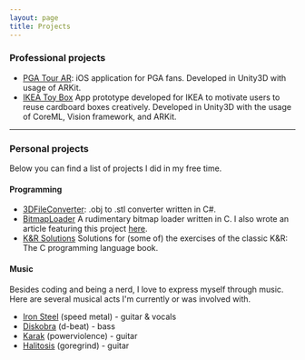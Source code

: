 ```yaml
---
layout: page
title: Projects
---
```


### Professional projects

- [PGA Tour AR](https://apps.apple.com/us/app/pga-tour-ar/id1349934082): iOS application for PGA fans. Developed in Unity3D with usage of ARKit. 
- [IKEA Toy Box](https://www.thedrum.com/news/2018/06/20/ikea-finds-practical-use-its-cardboard-box-waste-helping-kids-create-toys) App prototype developed for IKEA to motivate users to reuse cardboard boxes creatively. Developed in Unity3D with the usage of CoreML, Vision framework, and ARKit.
  
---

### Personal projects

Below you can find a list of projects I did in my free time.

#### Programming

- [3DFileConverter](https://github.com/LosoncziTamas/3DFileConverter): .obj to .stl converter written in C#.
- [BitmapLoader](https://github.com/LosoncziTamas/c-playground/tree/master/misc/bitmap) A rudimentary bitmap loader written in C. I also wrote an article featuring this project [here](../c/2019/10/07/bitmap-loading/).
- [K&R Solutions](https://github.com/LosoncziTamas/c-playground/tree/master/KR) Solutions for (some of) the exercises of the classic K&R: The C programming language book.  

#### Music

Besides coding and being a nerd, I love to express myself through music. Here are several musical acts I'm currently or was involved with.

- [Iron Steel](https://ironsteel.bandcamp.com/releases) (speed metal) - guitar & vocals
- [Diskobra](https://www.youtube.com/watch?v=7OBQE5b1oN0) (d-beat) - bass
- [Karak](https://www.youtube.com/watch?v=jYs5nR83o9c) (powerviolence) - guitar 
- [Halitosis](https://www.youtube.com/watch?v=9USYMql62L4&t=59s) (goregrind) - guitar
